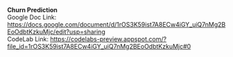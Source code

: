 **Churn Prediction**      
Google Doc Link: https://docs.google.com/document/d/1rOS3K59ist7A8ECw4iGY_uiQ7nMg2BEoOdbtKzkuMjc/edit?usp=sharing    
CodeLab Link: https://codelabs-preview.appspot.com/?file_id=1rOS3K59ist7A8ECw4iGY_uiQ7nMg2BEoOdbtKzkuMjc#0
